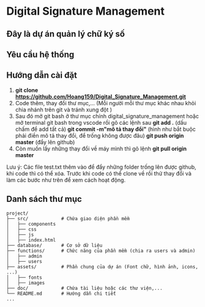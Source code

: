 # Digital Signature Management

Đây là dự án quản lý chữ ký số
---

## Yêu cầu hệ thống

## Hướng dẫn cài đặt
1. **git clone https://github.com/Hoang159/Digital_Signature_Management.git**
2. Code thêm, thay đổi thư mục,... (Mỗi người mỗi thư mục khác nhau khỏi chia nhánh trên git và tránh xung đột )
3. Sau đó mở git bash ở thư mục chính digital_signature_management hoặc mở terminal git bash trong vscode rồi gõ các lệnh sau 
**git add .** (dấu chấm để add tất cả)
**git commit -m"mô tả thay đổi"** (hình như bắt buộc phải điền mô tả thay đổi, để trống không được đâu)
**git push origin master** (đẩy lên github)
4. Còn muốn lấy những thay đổi về máy mình thì gõ lệnh **git pull origin master**

Lưu ý: Các file test.txt thêm vào để đẩy những folder trống lên được github, khi code thì có thể xóa. Trước khi code có thể clone về rồi thử thay đổi và làm các bước như trên để xem cách hoạt động.

## Danh sách thư mục
```
project/
├── src/            # Chứa giao diện phần mềm
│   ├── components      
│   ├── css  
│   ├── js        
│   ├── index.html   
├── database/       # Cơ sở dữ liệu
├── functions/      # Chức năng của phần mềm (chia ra users và admin)
│   ├── admin  
│   ├── users    
├── assets/         # Phần chung của dự án (Font chữ, hình ảnh, icons, ...)
│   ├── fonts  
│   ├── images         
├── doc/            # Chứa tài liệu hoặc các thư viện,...
└── README.md       # Hướng dẫn chi tiết
...
```